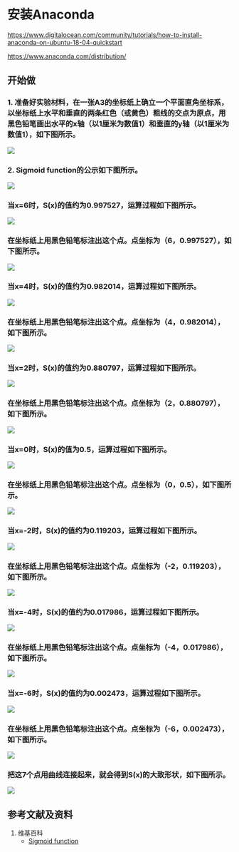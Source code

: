 # 安装Anaconda

https://www.digitalocean.com/community/tutorials/how-to-install-anaconda-on-ubuntu-18-04-quickstart

https://www.anaconda.com/distribution/


## 开始做

### 1. 准备好实验材料，在一张A3的坐标纸上确立一个平面直角坐标系，以坐标纸上水平和垂直的两条红色（或黄色）粗线的交点为原点，用黑色铅笔画出水平的x轴（以1厘米为数值1）和垂直的y轴（以1厘米为数值1），如下图所示。

![](/images/Sigmoid_function/在坐标纸上手绘出大致的曲线/1a.jpg)

### 2. Sigmoid function的公示如下图所示。

![](/images/Sigmoid_function/在坐标纸上手绘出大致的曲线/2a0.jpg)

### 当x=6时，S(x)的值约为0.997527，运算过程如下图所示。

![](/images/Sigmoid_function/在坐标纸上手绘出大致的曲线/2a1.jpg)

### 在坐标纸上用黑色铅笔标注出这个点。点坐标为（6，0.997527），如下图所示。

![](/images/Sigmoid_function/在坐标纸上手绘出大致的曲线/2a1_1.jpg)

### 当x=4时，S(x)的值约为0.982014，运算过程如下图所示。

![](/images/Sigmoid_function/在坐标纸上手绘出大致的曲线/2a2.jpg)

### 在坐标纸上用黑色铅笔标注出这个点。点坐标为（4，0.982014），如下图所示。

![](/images/Sigmoid_function/在坐标纸上手绘出大致的曲线/2a2_1.jpg)

### 当x=2时，S(x)的值约为0.880797，运算过程如下图所示。

![](/images/Sigmoid_function/在坐标纸上手绘出大致的曲线/2a3.jpg)

### 在坐标纸上用黑色铅笔标注出这个点。点坐标为（2，0.880797），如下图所示。

![](/images/Sigmoid_function/在坐标纸上手绘出大致的曲线/2a3_1.jpg)

### 当x=0时，S(x)的值为0.5，运算过程如下图所示。

![](/images/Sigmoid_function/在坐标纸上手绘出大致的曲线/2a4.jpg)

### 在坐标纸上用黑色铅笔标注出这个点。点坐标为（0，0.5），如下图所示。

![](/images/Sigmoid_function/在坐标纸上手绘出大致的曲线/2a4_1.jpg)

### 当x=-2时，S(x)的值约为0.119203，运算过程如下图所示。

![](/images/Sigmoid_function/在坐标纸上手绘出大致的曲线/2a5.jpg)

### 在坐标纸上用黑色铅笔标注出这个点。点坐标为（-2，0.119203），如下图所示。

![](/images/Sigmoid_function/在坐标纸上手绘出大致的曲线/2a5_1.jpg)

### 当x=-4时，S(x)的值约为0.017986，运算过程如下图所示。

![](/images/Sigmoid_function/在坐标纸上手绘出大致的曲线/2a6.jpg)

### 在坐标纸上用黑色铅笔标注出这个点。点坐标为（-4，0.017986），如下图所示。

![](/images/Sigmoid_function/在坐标纸上手绘出大致的曲线/2a6_1.jpg)

### 当x=-6时，S(x)的值约为0.002473，运算过程如下图所示。

![](/images/Sigmoid_function/在坐标纸上手绘出大致的曲线/2a7.jpg)

### 在坐标纸上用黑色铅笔标注出这个点。点坐标为（-6，0.002473），如下图所示。

![](/images/Sigmoid_function/在坐标纸上手绘出大致的曲线/2a7_1.jpg)

### 把这7个点用曲线连接起来，就会得到S(x)的大致形状，如下图所示。

![](/images/Sigmoid_function/在坐标纸上手绘出大致的曲线/2a8.jpg)

## 参考文献及资料

1. 维基百科
	- [Sigmoid function](https://en.wikipedia.org/wiki/Sigmoid_function) 
